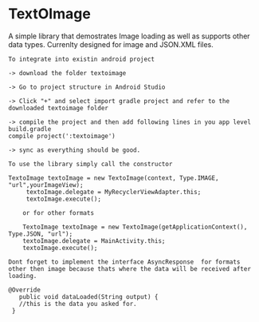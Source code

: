 # TextOImage
A simple library that demostrates Image loading as well as supports other data types. 
Currenlty designed for image and JSON.XML files.

    To integrate into existin android project
   
    -> download the folder textoimage
    
    -> Go to project structure in Android Studio
    
    -> Click "+" and select import gradle project and refer to the downloaded textoimage folder
    
    -> compile the project and then add following lines in you app level build.gradle
    compile project(':textoimage')
    
    -> sync as everything should be good.
    
    To use the library simply call the constructor
    
    TextoImage textoImage = new TextoImage(context, Type.IMAGE, "url",yourImageView);
         textoImage.delegate = MyRecyclerViewAdapter.this;
         textoImage.execute();
        
        or for other formats
        
        TextoImage textoImage = new TextoImage(getApplicationContext(), Type.JSON, "url");
        textoImage.delegate = MainActivity.this;
        textoImage.execute();

    Dont forget to implement the interface AsyncResponse  for formats other then image because thats where the data will be received after loading.
   
    @Override
       public void dataLoaded(String output) {
       //this is the data you asked for.
     }
